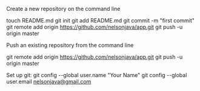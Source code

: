 Create a new repository on the command line

touch README.md
git init
git add README.md
git commit -m "first commit"
git remote add origin https://github.com/nelsonjava/app.git
git push -u origin master

Push an existing repository from the command line

git remote add origin https://github.com/nelsonjava/app.git
git push -u origin master

Set up git:
  git config --global user.name "Your Name"
  git config --global user.email nelsonjava@gmail.com
